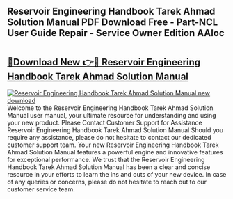 ## Reservoir Engineering Handbook Tarek Ahmad Solution Manual PDF Download Free - Part-NCL User Guide Repair - Service Owner Edition AAIoc

# <h2><a href="http://bc75645.oget.top/?id=Reservoir+Engineering+Handbook+Tarek+Ahmad+Solution+Manual">🔗Download New 👉🔴 Reservoir Engineering Handbook Tarek Ahmad Solution Manual</a></h2>

[![Reservoir Engineering Handbook Tarek Ahmad Solution Manual new download](https://i.imgur.com/5g1atiW.png)](http://bc75645.oget.top/?id=Reservoir+Engineering+Handbook+Tarek+Ahmad+Solution+Manual)
Welcome to the Reservoir Engineering Handbook Tarek Ahmad Solution Manual user manual, your ultimate resource for understanding and using your new product. Please Contact Customer Support for Assistance Reservoir Engineering Handbook Tarek Ahmad Solution Manual Should you require any assistance, please do not hesitate to contact our dedicated customer support team. Your new Reservoir Engineering Handbook Tarek Ahmad Solution Manual features a powerful engine and innovative features for exceptional performance. We trust that the Reservoir Engineering Handbook Tarek Ahmad Solution Manual has been a clear and concise resource in your efforts to learn the ins and outs of your new device. In case of any queries or concerns, please do not hesitate to reach out to our customer service team.
